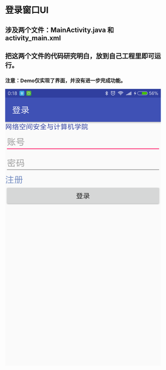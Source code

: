 # 登录窗口UI
## 涉及两个文件：MainActivity.java 和 activity_main.xml
## 把这两个文件的代码研究明白，放到自己工程里即可运行。
### 注意：Demo仅实现了界面，并没有进一步完成功能。
![](https://github.com/HBU/AndroidDemo/blob/master/chapter05/Login/showLogin.png)
